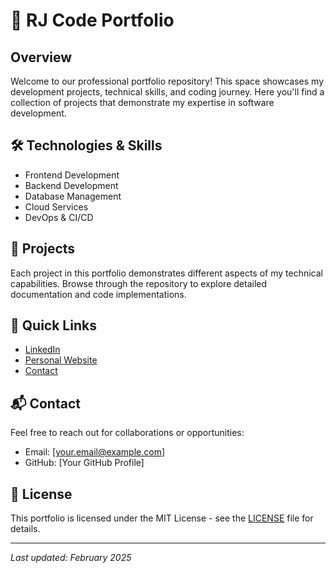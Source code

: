 # 🚀 RJ Code Portfolio

## Overview
Welcome to our professional portfolio repository! This space showcases my development projects, technical skills, and coding journey. Here you'll find a collection of projects that demonstrate my expertise in software development.

## 🛠️ Technologies & Skills
- Frontend Development
- Backend Development
- Database Management
- Cloud Services
- DevOps & CI/CD

## 📂 Projects
Each project in this portfolio demonstrates different aspects of my technical capabilities. Browse through the repository to explore detailed documentation and code implementations.

## 🔗 Quick Links
- [LinkedIn](https://www.linkedin.com/)
- [Personal Website](https://www.example.com)
- [Contact](#contact)

## 📬 Contact
Feel free to reach out for collaborations or opportunities:
- Email: [your.email@example.com]
- GitHub: [Your GitHub Profile]

## 📝 License
This portfolio is licensed under the MIT License - see the [LICENSE](LICENSE) file for details.

---
*Last updated: February 2025*
